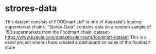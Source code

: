 # strores-data 
This dataset consists of FOODmart Ltd* is one of Australia's leading supermarket chains.
"Stores-Data" contains data on a random sample of 150 supermarkets from the Foodmart chain.
dataset-https://www.kaggle.com/datasets/dermisfit/foodmart-dataset
This is a excel project where i have created a dashboard on sales of the foodmart store 
